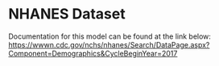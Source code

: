 # NHANES Dataset

Documentation for this model can be found at the link below:
https://wwwn.cdc.gov/nchs/nhanes/Search/DataPage.aspx?Component=Demographics&CycleBeginYear=2017
